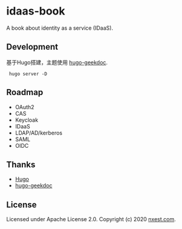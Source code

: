# idaas-book
A book about identity as a service (IDaaS).


## Development

基于Hugo搭建，主题使用 [hugo-geekdoc]().
```
 hugo server -D
```

## Roadmap

* OAuth2
* CAS
* Keycloak
* IDaaS
* LDAP/AD/kerberos
* SAML
* OIDC


## Thanks

* [Hugo](https://gohugo.io/)
* [hugo-geekdoc]()

## License

Licensed under Apache License 2.0. Copyright (c) 2020 [nxest.com](http://www.nxest.com).



[hugo-geekdoc]: https://github.com/xoxys/hugo-geekdoc